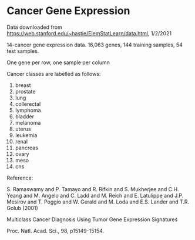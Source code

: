 # Cancer Gene Expression
Data downloaded from https://web.stanford.edu/~hastie/ElemStatLearn/data.html, 1/2/2021


14-cancer  gene expression data. 16,063 genes, 144 training samples,
54 test samples. 

One gene per row, one sample per column

Cancer classes are labelled as follows:

1.  breast
2.  prostate
3.  lung
4.  collerectal
5.  lymphoma
6.  bladder
7.  melanoma
8.  uterus
9.  leukemia
10. renal
11. pancreas
12. ovary
13. meso
14. cns

Reference:

S. Ramaswamy and P.  Tamayo and  R. Rifkin and S. Mukherjee and C.H. Yeang and
M. Angelo and C. Ladd and M. Reich and E. Latulippe and J.P. Mesirov and
T. Poggio and W. Gerald and M. Loda and E.S. Lander and  T.R. Golub (2001)

Multiclass Cancer Diagnosis Using Tumor Gene Expression Signatures

Proc. Natl. Acad. Sci., 98, p15149-15154.
